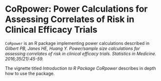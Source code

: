 # CoRpower: Power Calculations for Assessing Correlates of Risk in Clinical Efficacy Trials
`CoRpower` is an R package implementing power calculations described in *Gilbert PB, Janes HE, Huang Y. Power/sample size calculations for assessing correlates of risk in clinical efficacy trials. Statistics in Medicine. 2016;35(21):45-59.*

The vignette titled *Introduction to R Package CoRpower* describes in depth how to use the package.
